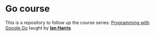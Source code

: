 # Go course

This is a repository to follow up the course series: [Programming with Google Go](https://www.coursera.org/specializations/google-golang) taught by **[Ian Harris](https://www.ics.uci.edu/~harris/)**